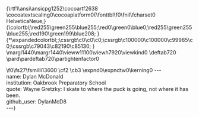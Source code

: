 {\rtf1\ansi\ansicpg1252\cocoartf2638
\cocoatextscaling0\cocoaplatform0{\fonttbl\f0\fnil\fcharset0 HelveticaNeue;}
{\colortbl;\red255\green255\blue255;\red0\green0\blue0;\red255\green255\blue255;\red190\green199\blue208;
}
{\*\expandedcolortbl;;\cssrgb\c0\c0\c0;\cssrgb\c100000\c100000\c99985\c0;\cssrgb\c79043\c82190\c85130;
}
\margl1440\margr1440\vieww11100\viewh7920\viewkind0
\deftab720
\pard\pardeftab720\partightenfactor0

\f0\fs27\fsmilli13600 \cf2 \cb3 \expnd0\expndtw0\kerning0
---\
name: Dylan McDonald\
institution: Oakbrook Preparatory School\
quote: Wayne Gretzky: I skate to where the puck is going, not where it has been.\
github_user: DylanMcD8\
---}